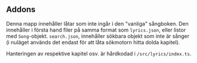 ## Addons
Denna mapp innehåller låtar som inte ingår i den "vanliga" sångboken.
Den innehåller i första hand filer på samma format som `lyrics.json`, eller listor med `Song`-objekt.
`search.json`, innehåller sökbara objekt som inte är sånger (i nuläget används det endast för att låta sökmotorn hitta dolda kapitel).

Hanteringen av respektive kapitel osv. är hårdkodad i `/src/lyrics/index.ts`.